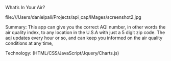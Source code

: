 What’s In Your Air? 

file:///Users/danielpali/Projects/api_cap/IMages/screenshot2.jpg



Summary:
This app can give you the correct AQI number, in other words the air quality index, to any location in the U.S.A with just a 5 digit zip code. The aqi updates every hour or so, and can keep you informed on the air quality conditions at any time,

Technology:
(HTML/CSS/JavaScript/Jquery/Charts.js)

